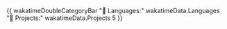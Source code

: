 {{ wakatimeDoubleCategoryBar "💾 Languages:" wakatimeData.Languages "💼 Projects:" wakatimeData.Projects 5 }}

